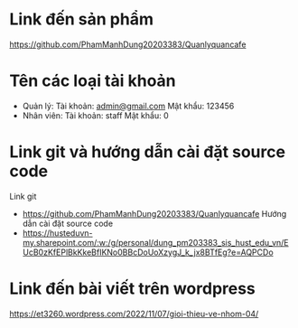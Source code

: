 # Link đến sản phẩm
https://github.com/PhamManhDung20203383/Quanlyquancafe

# Tên các loại tài khoản
- Quản lý: Tài khoản: admin@gmail.com Mật khẩu: 123456
- Nhân viên: Tài khoản: staff Mật khẩu: 0

# Link git và hướng dẫn cài đặt source code
Link git
- https://github.com/PhamManhDung20203383/Quanlyquancafe
Hướng dẫn cài đặt source code
- https://husteduvn-my.sharepoint.com/:w:/g/personal/dung_pm203383_sis_hust_edu_vn/EUcB0zKfEPlBkKkeBfIKNo0BBcDoUoXzygJ_k_jx8BTfEg?e=AQPCDo

# Link đến bài viết trên wordpress
https://et3260.wordpress.com/2022/11/07/gioi-thieu-ve-nhom-04/
